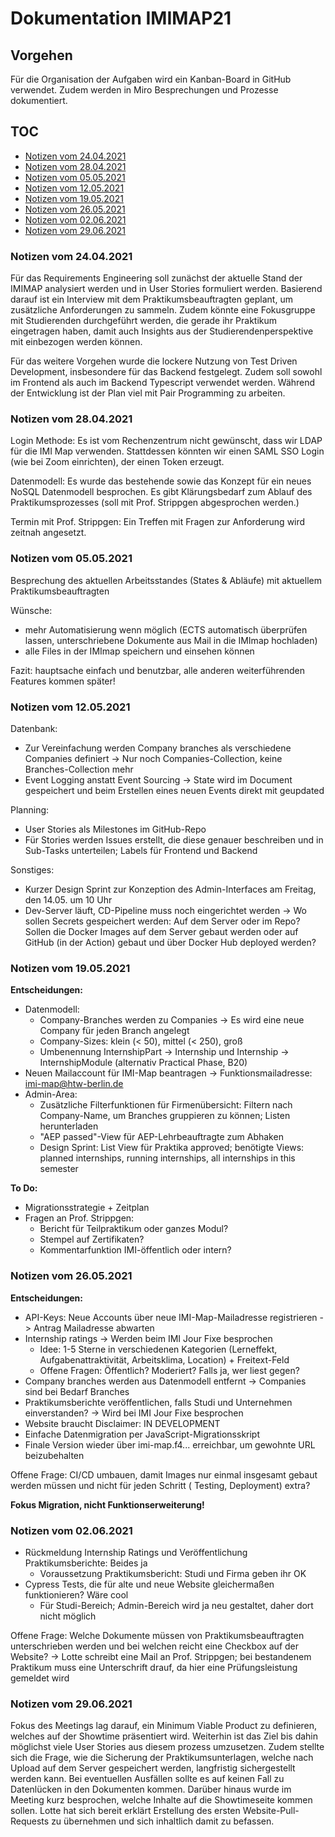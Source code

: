 # Dokumentation IMIMAP21

## Vorgehen

Für die Organisation der Aufgaben wird ein Kanban-Board in GitHub verwendet. Zudem werden in Miro Besprechungen und
Prozesse dokumentiert.

## TOC

* [Notizen vom 24.04.2021](#notizen-vom-24042021)
* [Notizen vom 28.04.2021](#notizen-vom-28042021)
* [Notizen vom 05.05.2021](#notizen-vom-05052021)
* [Notizen vom 12.05.2021](#notizen-vom-12052021)
* [Notizen vom 19.05.2021](#notizen-vom-19052021)
* [Notizen vom 26.05.2021](#notizen-vom-26052021)
* [Notizen vom 02.06.2021](#notizen-vom-02062021)
* [Notizen vom 29.06.2021](#notizen-vom-29062021)

### Notizen vom 24.04.2021

Für das Requirements Engineering soll zunächst der aktuelle Stand der IMIMAP analysiert werden und in User Stories
formuliert werden. Basierend darauf ist ein Interview mit dem Praktikumsbeauftragten geplant, um zusätzliche
Anforderungen zu sammeln. Zudem könnte eine Fokusgruppe mit Studierenden durchgeführt werden, die gerade ihr Praktikum
eingetragen haben, damit auch Insights aus der Studierendenperspektive mit einbezogen werden können.

Für das weitere Vorgehen wurde die lockere Nutzung von Test Driven Development, insbesondere für das Backend festgelegt.
Zudem soll sowohl im Frontend als auch im Backend Typescript verwendet werden. Während der Entwicklung ist der Plan viel
mit Pair Programming zu arbeiten.

### Notizen vom 28.04.2021

Login Methode:
Es ist vom Rechenzentrum nicht gewünscht, dass wir LDAP für die IMI Map verwenden.
Stattdessen könnten wir einen SAML SSO Login (wie bei Zoom einrichten), der einen Token erzeugt.

Datenmodell:
Es wurde das bestehende sowie das Konzept für ein neues NoSQL Datenmodell besprochen.
Es gibt Klärungsbedarf zum Ablauf des Praktikumsprozesses (soll mit Prof. Strippgen abgesprochen werden.)

Termin mit Prof. Strippgen:
Ein Treffen mit Fragen zur Anforderung wird zeitnah angesetzt.

### Notizen vom 05.05.2021

Besprechung des aktuellen Arbeitsstandes (States & Abläufe) mit aktuellem Praktikumsbeauftragten

Wünsche:
- mehr Automatisierung wenn möglich (ECTS automatisch überprüfen lassen, unterschriebene Dokumente aus Mail in die IMImap hochladen)
- alle Files in der IMImap speichern und einsehen können

Fazit:
hauptsache einfach und benutzbar, alle anderen weiterführenden Features kommen später!

### Notizen vom 12.05.2021

Datenbank:
- Zur Vereinfachung werden Company branches als verschiedene Companies definiert -> Nur noch Companies-Collection, keine Branches-Collection mehr
- Event Logging anstatt Event Sourcing -> State wird im Document gespeichert und beim Erstellen eines neuen Events
  direkt mit geupdated

Planning:

- User Stories als Milestones im GitHub-Repo
- Für Stories werden Issues erstellt, die diese genauer beschreiben und in Sub-Tasks unterteilen; Labels für Frontend
  und Backend

Sonstiges:

- Kurzer Design Sprint zur Konzeption des Admin-Interfaces am Freitag, den 14.05. um 10 Uhr
- Dev-Server läuft, CD-Pipeline muss noch eingerichtet werden -> Wo sollen Secrets gespeichert werden: Auf dem Server
  oder im Repo? Sollen die Docker Images auf dem Server gebaut werden oder auf GitHub (in der Action) gebaut und über
  Docker Hub deployed werden?

### Notizen vom 19.05.2021

**Entscheidungen:**

- Datenmodell:
  - Company-Branches werden zu Companies -> Es wird eine neue Company für jeden Branch angelegt
  - Company-Sizes: klein (< 50), mittel (< 250), groß
  - Umbenennung InternshipPart -> Internship und Internship -> InternshipModule (alternativ Practical Phase, B20)
- Neuen Mailaccount für IMI-Map beantragen -> Funktionsmailadresse: imi-map@htw-berlin.de
- Admin-Area:
  - Zusätzliche Filterfunktionen für Firmenübersicht: Filtern nach Company-Name, um Branches gruppieren zu können;
    Listen herunterladen
  - "AEP passed"-View für AEP-Lehrbeauftragte zum Abhaken
  - Design Sprint: List View für Praktika approved; benötigte Views: planned internships, running internships, all
    internships in this semester

**To Do:**

- Migrationsstrategie + Zeitplan
- Fragen an Prof. Strippgen:
  - Bericht für Teilpraktikum oder ganzes Modul?
  - Stempel auf Zertifikaten?
  - Kommentarfunktion IMI-öffentlich oder intern?

### Notizen vom 26.05.2021

**Entscheidungen:**

- API-Keys: Neue Accounts über neue IMI-Map-Mailadresse registrieren -> Antrag Mailadresse abwarten
- Internship ratings -> Werden beim IMI Jour Fixe besprochen
  - Idee: 1-5 Sterne in verschiedenen Kategorien (Lerneffekt, Aufgabenattraktivität, Arbeitsklima, Location) +
    Freitext-Feld
  - Offene Fragen: Öffentlich? Moderiert? Falls ja, wer liest gegen?
- Company branches werden aus Datenmodell entfernt -> Companies sind bei Bedarf Branches
- Praktikumsberichte veröffentlichen, falls Studi und Unternehmen einverstanden? -> Wird bei IMI Jour Fixe besprochen
- Website braucht Disclaimer: IN DEVELOPMENT
- Einfache Datenmigration per JavaScript-Migrationsskript
- Finale Version wieder über imi-map.f4... erreichbar, um gewohnte URL beizubehalten

Offene Frage: CI/CD umbauen, damit Images nur einmal insgesamt gebaut werden müssen und nicht für jeden Schritt (
Testing, Deployment) extra?

**Fokus Migration, nicht Funktionserweiterung!**

### Notizen vom 02.06.2021

- Rückmeldung Internship Ratings und Veröffentlichung Praktikumsberichte: Beides ja
  - Voraussetzung Praktikumsbericht: Studi und Firma geben ihr OK
- Cypress Tests, die für alte und neue Website gleichermaßen funktionieren? Wäre cool
  - Für Studi-Bereich; Admin-Bereich wird ja neu gestaltet, daher dort nicht möglich

Offene Frage: Welche Dokumente müssen von Praktikumsbeauftragten unterschrieben werden und bei welchen reicht eine
Checkbox auf der Website? -> Lotte schreibt eine Mail an Prof. Strippgen; bei bestandenem Praktikum muss eine
Unterschrift drauf, da hier eine Prüfungsleistung gemeldet wird

### Notizen vom 29.06.2021

Fokus des Meetings lag darauf, ein Minimum Viable Product zu definieren, welches auf der Showtime präsentiert wird.
Weiterhin ist das Ziel bis dahin möglichst viele User Stories aus diesem prozess umzusetzen.
Zudem stellte sich die Frage, wie die Sicherung der Praktikumsunterlagen, welche nach Upload auf dem Server gespeichert werden,
langfristig sichergestellt werden kann. Bei eventuellen Ausfällen sollte es auf keinen Fall zu Datenlücken in den Dokumenten kommen.
Darüber hinaus wurde im Meeting kurz besprochen, welche Inhalte auf die Showtimeseite kommen sollen.
Lotte hat sich bereit erklärt Erstellung des ersten Website-Pull-Requests zu übernehmen und sich inhaltlich damit zu befassen.

